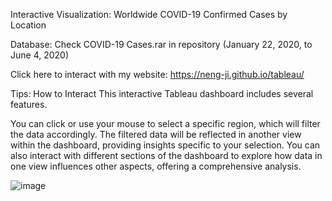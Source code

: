 Interactive Visualization: Worldwide COVID-19 Confirmed Cases by Location

Database: Check COVID-19 Cases.rar in repository (January 22, 2020, to June 4, 2020)

Click here to interact with my website: https://neng-ji.github.io/tableau/

Tips: How to Interact
This interactive Tableau dashboard includes several features. 

You can click or use your mouse to select a specific region, which will filter the data accordingly. The filtered data will be reflected in another view within the dashboard, providing insights specific to your selection. You can also interact with different sections of the dashboard to explore how data in one view influences other aspects, offering a comprehensive analysis.

![image](https://github.com/user-attachments/assets/907c4ef6-33b2-487a-a472-5f3f2841a5de)
